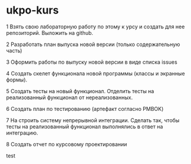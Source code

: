 # ukpo-kurs
1 Взять свою лабораторную работу по этому к урсу и создать для нее репозиторий. Выложить на github.

2 Разработать план выпуска новой версии (только содержательную часть) 

3 Оформить работы по выпуску новой версии в виде списка issues

4 Создать скелет функционала новой программы (классы и экранные формы). 

5 Создать тесты на новый функционал. Отделить тесты на реализованный функционал от нереализованных. 

6 Создать план по тестированию (артефакт согласно PMBOK)

7 На строить систему непрерывной интеграции. Сделать так, чтобы тесты на реализованный функционал выполнялись в ответ на интеграцию.

8 Создать отчет по курсовому проектировании

test

